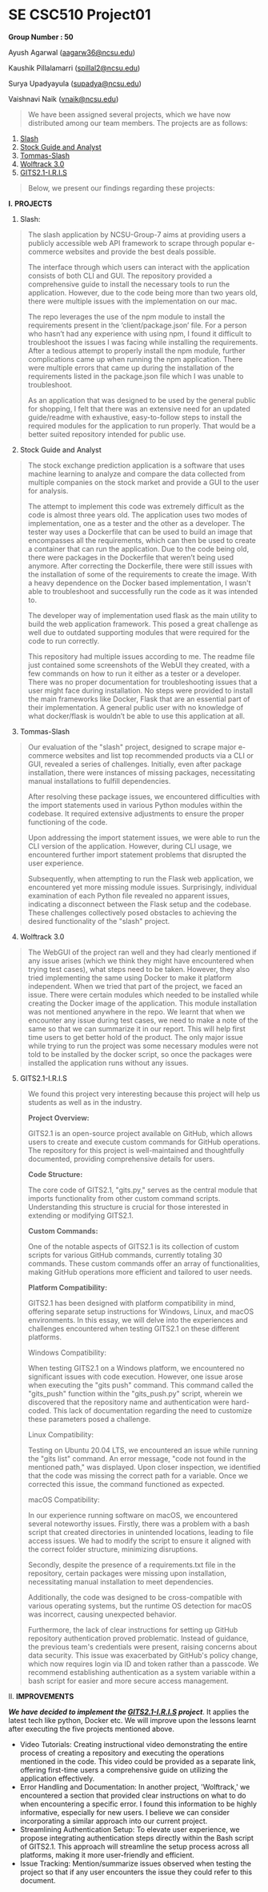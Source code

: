 # SE CSC510 Project01

**Group Number : 50**

Ayush Agarwal (aagarw36@ncsu.edu)

Kaushik Pillalamarri (spillal2@ncsu.edu)

Surya Upadyayula (supadya@ncsu.edu)

Vaishnavi Naik (vnaik@ncsu.edu)

> We have been assigned several projects, which we have now distributed among our team members. The projects are as follows:
> 
1. [Slash](https://github.com/NCSU-Group7-SE2021/slash/)
2. [Stock Guide and Analyst](https://github.com/lokesh45/StockPrediction)
3. [Tommas-Slash](https://github.com/TommasU/slash)
4. [Wolftrack 3.0](https://github.com/nehajaideep/WolfTrack3.0)
5. [GITS2.1-I.R.I.S](https://github.com/jayrshah98/GITS2.1-I.R.I.S)

> Below, we present our findings regarding these projects:
> 
**I.** **PROJECTS**
1. Slash:

> The slash application by NCSU-Group-7 aims at providing users a publicly accessible web API framework to scrape through popular e-commerce websites and provide the best deals possible.
> 
> 
> The interface through which users can interact with the application consists of both CLI and GUI. The repository provided a comprehensive guide to install the necessary tools to run the application. However, due to the code being more than two years old, there were multiple issues with the implementation on our mac.
> 
> The repo leverages the use of the npm module to install the requirements present in the ‘client/package.json’ file. For a person who hasn’t had any experience with using npm, I found it difficult to troubleshoot the issues I was facing while installing the requirements. After a tedious attempt to properly install the npm module, further complications came up when running the npm application. There were multiple errors that came up during the installation of the requirements listed in the package.json file which I was unable to troubleshoot.
> 
> As an application that was designed to be used by the general public for shopping, I felt that there was an extensive need for an updated guide/readme with exhaustive, easy-to-follow steps to install the required modules for the application to run properly. That would be a better suited repository intended for public use.
> 
2. Stock Guide and Analyst

> The stock exchange prediction application is a software that uses machine learning to analyze and compare the data collected from multiple companies on the stock market and provide a GUI to the user for analysis.
> 
> 
> The attempt to implement this code was extremely difficult as the code is almost three years old. The application uses two modes of implementation, one as a tester and the other as a developer. The tester way uses a Dockerfile that can be used to build an image that encompasses all the requirements, which can then be used to create a container that can run the application. Due to the code being old, there were packages in the Dockerfile that weren’t being used anymore. After correcting the Dockerfile, there were still issues with the installation of some of the requirements to create the image. With a heavy dependence on the Docker based implementation, I wasn't able to troubleshoot and successfully run the code as it was intended to.
> 
> The developer way of implementation used flask as the main utility to build the web application framework. This posed a great challenge as well due to outdated supporting modules that were required for the code to run correctly.
> 
> This repository had multiple issues according to me. The readme file just contained some screenshots of the WebUI they created, with a few commands on how to run it either as a tester or a developer. There was no proper documentation for troubleshooting issues that a user might face during installation. No steps were provided to install the main frameworks like Docker, Flask that are an essential part of their implementation. A general public user with no knowledge of what docker/flask is wouldn’t be able to use this application at all.
> 
3. Tommas-Slash

> Our evaluation of the "slash" project, designed to scrape major e-commerce websites and list top recommended products via a CLI or GUI, revealed a series of challenges. Initially, even after package installation, there were instances of missing packages, necessitating manual installations to fulfill dependencies.
> 
> 
> After resolving these package issues, we encountered difficulties with the import statements used in various Python modules within the codebase. It required extensive adjustments to ensure the proper functioning of the code.
> 
> Upon addressing the import statement issues, we were able to run the CLI version of the application. However, during CLI usage, we encountered further import statement problems that disrupted the user experience.
> 
> Subsequently, when attempting to run the Flask web application, we encountered yet more missing module issues. Surprisingly, individual examination of each Python file revealed no apparent issues, indicating a disconnect between the Flask setup and the codebase. These challenges collectively posed obstacles to achieving the desired functionality of the "slash" project.
> 
4. Wolftrack 3.0

> The WebGUI of the project ran well and they had clearly mentioned if any issue arises (which we think they might have encountered when trying test cases), what steps need to be taken. However, they also tried implementing the same using Docker to make it platform independent. When we tried that part of the project, we faced an issue. There were certain modules which needed to be installed while creating the Docker image of the application. This module installation was not mentioned anywhere in the repo. We learnt that when we encounter any issue during test cases, we need to make a note of the same so that we can summarize it in our report. This will help first time users to get better hold of the product. The only major issue while trying to run the project was some necessary modules were not told to be installed by the docker script, so once the packages were installed the application runs without any issues.
> 
5. GITS2.1-I.R.I.S

> We found this project very interesting because this project will help us students as well as in the industry.
> 
> 
> **Project Overview:**
> 
> GITS2.1 is an open-source project available on GitHub, which allows users to create and execute custom commands for GitHub operations. The repository for this project is well-maintained and thoughtfully documented, providing comprehensive details for users.
> 
> **Code Structure:**
> 
> The core code of GITS2.1, "gits.py," serves as the central module that imports functionality from other custom command scripts. Understanding this structure is crucial for those interested in extending or modifying GITS2.1.
> 
> **Custom Commands:**
> 
> One of the notable aspects of GITS2.1 is its collection of custom scripts for various GitHub commands, currently totaling 30 commands. These custom commands offer an array of functionalities, making GitHub operations more efficient and tailored to user needs.
> 
> **Platform Compatibility:**
> 
> GITS2.1 has been designed with platform compatibility in mind, offering separate setup instructions for Windows, Linux, and macOS environments. In this essay, we will delve into the experiences and challenges encountered when testing GITS2.1 on these different platforms.
> 
> Windows Compatibility:
> 
> When testing GITS2.1 on a Windows platform, we encountered no significant issues with code execution. However, one issue arose when executing the "gits push" command. This command called the "gits_push" function within the "gits_push.py" script, wherein we discovered that the repository name and authentication were hard-coded. This lack of documentation regarding the need to customize these parameters posed a challenge.
> 
> Linux Compatibility:
> 
> Testing on Ubuntu 20.04 LTS, we encountered an issue while running the "gits list" command. An error message, "code not found in the mentioned path," was displayed. Upon closer inspection, we identified that the code was missing the correct path for a variable. Once we corrected this issue, the command functioned as expected.
> 
> macOS Compatibility:
> 
> In our experience running software on macOS, we encountered several noteworthy issues. Firstly, there was a problem with a bash script that created directories in unintended locations, leading to file access issues. We had to modify the script to ensure it aligned with the correct folder structure, minimizing disruptions.
> 
> Secondly, despite the presence of a requirements.txt file in the repository, certain packages were missing upon installation, necessitating manual installation to meet dependencies.
> 
> Additionally, the code was designed to be cross-compatible with various operating systems, but the runtime OS detection for macOS was incorrect, causing unexpected behavior.
> 
> Furthermore, the lack of clear instructions for setting up GitHub repository authentication proved problematic. Instead of guidance, the previous team's credentials were present, raising concerns about data security. This issue was exacerbated by GitHub's policy change, which now requires login via ID and token rather than a passcode. We recommend establishing authentication as a system variable within a bash script for easier and more secure access management.
> 

II. **IMPROVEMENTS**

***We have decided to implement the [GITS2.1-I.R.I.S](https://github.com/jayrshah98/GITS2.1-I.R.I.S) project***. It applies the latest tech like python, Docker etc. We will improve upon the lessons learnt after executing the five projects mentioned above.

- Video Tutorials: Creating instructional video demonstrating the entire process of creating a repository and executing the operations mentioned in the code. This video could be provided as a separate link, offering first-time users a comprehensive guide on utilizing the application effectively.
- Error Handling and Documentation: In another project, 'Wolftrack,' we encountered a section that provided clear instructions on what to do when encountering a specific error. I found this information to be highly informative, especially for new users. I believe we can consider incorporating a similar approach into our current project.
- Streamlining Authentication Setup: To elevate user experience, we propose integrating authentication steps directly within the Bash script of GITS2.1. This approach will streamline the setup process across all platforms, making it more user-friendly and efficient.
- Issue Tracking: Mention/summarize issues observed when testing the project so that if any user encounters the issue they could refer to this document.
